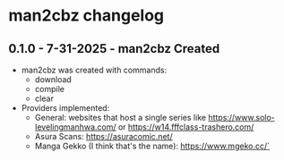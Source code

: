 # man2cbz changelog

## 0.1.0 - 7-31-2025 - man2cbz Created

- man2cbz was created with commands:
  - download
  - compile
  - clear
- Providers implemented:
  - General: websites that host a single series like https://www.solo-levelingmanhwa.com/ or
  https://w14.fffclass-trashero.com/
  - Asura Scans: https://asuracomic.net/
  - Manga Gekko (I think that's the name): https://www.mgeko.cc/`